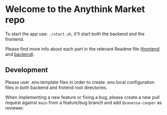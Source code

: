 # Welcome to the Anythink Market repo

To start the app use: `./start.sh`, it'll start both the backend and the frontend.

Please find more info about each part in the relevant Readme file ([frontend](frontend/readme.md) and [backend](backend/README.md)).

## Development

Please user .env.template files in order to create .env.local configuration files in both backend and frotend root directories.  

When implementing a new feature or fixing a bug, please create a new pull request against `main` from a feature/bug branch and add `@vanessa-cooper` as reviewer.
